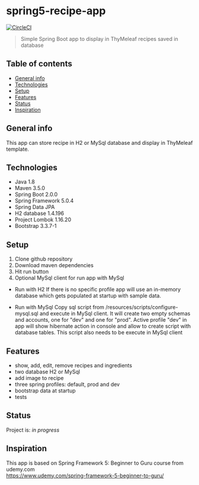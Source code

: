 # spring5-recipe-app
[![CircleCI](https://circleci.com/gh/kolodziejgrzegorz/spring5-recipe-app.svg?style=svg)](https://circleci.com/gh/kolodziejgrzegorz/spring5-recipe-app)

> Simple Spring Boot app to display in ThyMeleaf recipes saved in database

## Table of contents
* [General info](#general-info)
* [Technologies](#technologies)
* [Setup](#setup)
* [Features](#features)
* [Status](#status)
* [Inspiration](#inspiration)

## General info
This app can store recipe in H2 or MySql database and display in ThyMeleaf template.

## Technologies
* Java 1.8
* Maven 3.5.0
* Spring Boot 2.0.0
* Spring Framework 5.0.4
* Spring Data JPA
* H2 database 1.4.196
* Project Lombok 1.16.20
* Bootstrap 3.3.7-1

## Setup
1. Clone github repository <br />
2. Download maven dependencies <br />
3. Hit run button <br />
4. Optional MySql client for run app with MySql

* Run with H2
If there is no specific profile app will use an in-memory database which gets populated at startup with sample data.

* Run with MySql
Copy sql script from /resources/scripts/configure-mysql.sql and execute in MySql client. It will create two empty schemas and accounts, one for "dev" and one for "prod". Active profile "dev" in app will show hibernate action in console and allow to create script with database tables. This script also needs to be execute in MySql client

## Features
* show, add, edit, remove recipes and ingredients
* two database H2 or MySql
* add image to recipe
* three spring profiles: default, prod and dev
* bootstrap data at startup
* tests

## Status
Project is: _in progress_

## Inspiration
This app is based on Spring Framework 5: Beginner to Guru course from udemy.com <br />
https://www.udemy.com/spring-framework-5-beginner-to-guru/